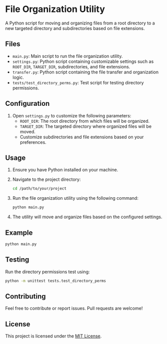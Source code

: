 # File Organization Utility

A Python script for moving and organizing files from a root directory to a new targeted directory and subdirectories based on file extensions.

## Files

- `main.py`: Main script to run the file organization utility.
- `settings.py`: Python script containing customizable settings such as `ROOT_DIR`, `TARGET_DIR`, subdirectories, and file extensions.
- `transfer.py`: Python script containing the file transfer and organization logic.
- `tests/test_directory_perms.py`: Test script for testing directory permissions.

## Configuration

1. Open `settings.py` to customize the following parameters:
   - `ROOT_DIR`: The root directory from which files will be organized.
   - `TARGET_DIR`: The targeted directory where organized files will be moved.
   - Customize subdirectories and file extensions based on your preferences.

## Usage

1. Ensure you have Python installed on your machine.
2. Navigate to the project directory:

   ```bash
   cd /path/to/your/project
   ```

3. Run the file organization utility using the following command:

   ```bash
   python main.py
   ```

4. The utility will move and organize files based on the configured settings.

## Example

```bash
python main.py
```

## Testing

Run the directory permissions test using:

```bash
python -m unittest tests.test_directory_perms
```

## Contributing

Feel free to contribute or report issues. Pull requests are welcome!

## License

This project is licensed under the [MIT License](LICENSE).
